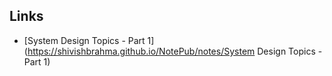 ## Links

* [System Design Topics - Part 1](https://shivishbrahma.github.io/NotePub/notes/System Design Topics - Part 1)
